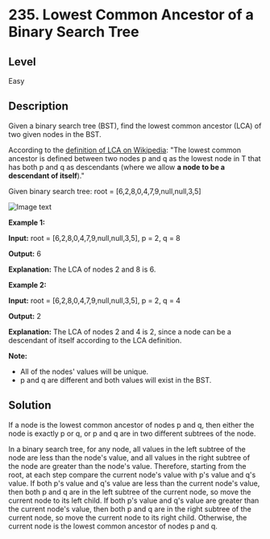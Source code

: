 # 235. Lowest Common Ancestor of a Binary Search Tree
## Level
Easy

## Description
Given a binary search tree (BST), find the lowest common ancestor (LCA) of two given nodes in the BST.

According to the [definition of LCA on Wikipedia](https://en.wikipedia.org/wiki/Lowest_common_ancestor): "The lowest common ancestor is defined between two nodes p and q as the lowest node in T that has both p and q as descendants (where we allow **a node to be a descendant of itself**)."

Given binary search tree:  root = [6,2,8,0,4,7,9,null,null,3,5]

![Image text](https://assets.leetcode.com/uploads/2018/12/14/binarysearchtree_improved.png)

**Example 1:**

**Input:** root = [6,2,8,0,4,7,9,null,null,3,5], p = 2, q = 8

**Output:** 6

**Explanation:** The LCA of nodes 2 and 8 is 6.

**Example 2:**

**Input:** root = [6,2,8,0,4,7,9,null,null,3,5], p = 2, q = 4

**Output:** 2

**Explanation:** The LCA of nodes 2 and 4 is 2, since a node can be a descendant of itself according to the LCA definition.

**Note:**

* All of the nodes' values will be unique.
* p and q are different and both values will exist in the BST.

## Solution
If a node is the lowest common ancestor of nodes p and q, then either the node is exactly p or q, or p and q are in two different subtrees of the node.

In a binary search tree, for any node, all values in the left subtree of the node are less than the node's value, and all values in the right subtree of the node are greater than the node's value. Therefore, starting from the root, at each step compare the current node's value with p's value and q's value. If both p's value and q's value are less than the current node's value, then both p and q are in the left subtree of the current node, so move the current node to its left child. If both p's value and q's value are greater than the current node's value, then both p and q are in the right subtree of the current node, so move the current node to its right child. Otherwise, the current node is the lowest common ancestor of nodes p and q.
